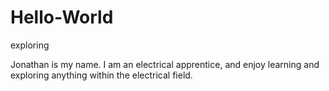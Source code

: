 # Hello-World
exploring 

Jonathan is my name. I am an electrical apprentice, and enjoy learning and exploring anything within the electrical field.
